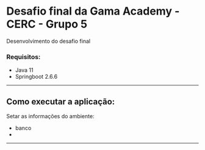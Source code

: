 # Desafio final da Gama Academy - CERC - Grupo 5

Desenvolvimento do desafio final


### Requisitos:

- Java 11
- Springboot 2.6.6

___

## Como executar a aplicação: 

Setar as informações  do ambiente:

- banco
- 

____






